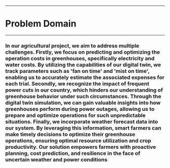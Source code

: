 ___
# Problem Domain
___

### In our agricultural project, we aim to address multiple challenges. Firstly, we focus on predicting and optimizing the operation costs in greenhouses, specifically electricity and water costs. By utilizing the capabilities of our digital twin, we track parameters such as 'fan on time' and 'mist on time', enabling us to accurately estimate the associated expenses for each trial. Secondly, we recognize the impact of frequent power cuts in our country, which hinders our understanding of greenhouse behavior under such circumstances. Through the digital twin simulation, we can gain valuable insights into how greenhouses perform during power outages, allowing us to prepare and optimize operations for such unpredictable situations. Finally, we incorporate weather forecast data into our system. By leveraging this information, smart farmers can make timely decisions to optimize their greenhouse operations, ensuring optimal resource utilization and crop productivity. Our solution empowers farmers with proactive planning, cost prediction, and resilience in the face of uncertain weather and power conditions




